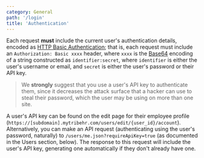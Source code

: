 ```yaml
---
category: General
path: '/login'
title: 'Authentication'
---
```


Each request **must** include the current user's authentication details, encoded as 
[HTTP Basic Authentication](http://en.wikipedia.org/wiki/Basic_access_authentication); that is, each
request must include an `Authorization: Basic xxxx` header, where `xxxx` is the [Base64](http://en.wikipedia.org/wiki/Base64)
encoding of a string constructed as `identifier:secret`, where `identifier` is either the user's username
or email, and `secret` is either the user's password or their API key.

> We **strongly** suggest that you use a user's API key to authenticate them, since it decreases the 
> attack surface that a hacker can use to steal their password, which the user may be using on more than
> one site.

A user's API key can be found on the edit page for their employee profile (`https://[subdomain].mytribehr.com/users/edit/{user_id}/account`).
Alternatively, you can make an API request (authenticating using the user's password, naturally) to
`/users/me.json?requireApiKey=true` (as documented in the Users section, below). The response to this
request will include the user's API key, generating one automatically if they don't already have one.
